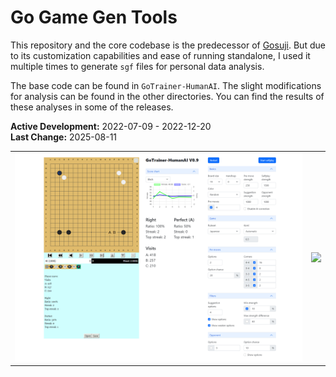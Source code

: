 # Go Game Gen Tools
This repository and the core codebase is the predecessor of [Gosuji](https://github.com/Emanuel-de-Jong/Gosuji). But due to its customization capabilities and ease of running standalone, I used it multiple times to generate `sgf` files for personal data analysis.

The base code can be found in `GoTrainer-HumanAI`. The slight modifications for analysis can be found in the other directories. You can find the results of these analyses in some of the releases.

**Active Development:** 2022-07-09 - 2022-12-20<br>
**Last Change:** 2025-08-11<br>

| | |
| :---: | :---: |
| ![](/Screenshots/1-GoTrainer.png) | ![](/Screenshots/.png) |
